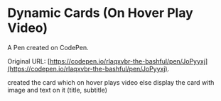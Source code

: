 # Dynamic Cards (On Hover Play Video)

A Pen created on CodePen.

Original URL: [https://codepen.io/rlaqxvbr-the-bashful/pen/JoPyyxj](https://codepen.io/rlaqxvbr-the-bashful/pen/JoPyyxj).

created the card which on hover plays video else display the card with image and text on it (title, subtitle)